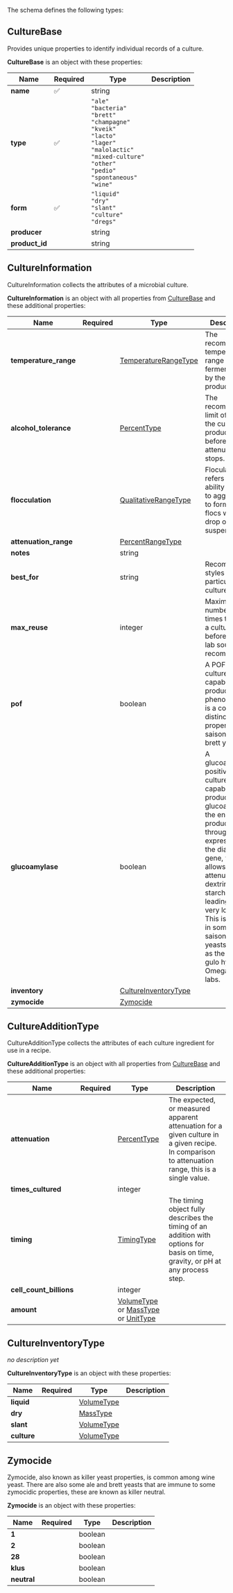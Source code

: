 The schema defines the following types:

## CultureBase 

Provides unique properties to identify individual records of a culture.

**CultureBase** is an object with these properties:

|Name|Required|Type|Description|
|--|--|--|--|
| **name** | ✅ | string|  |
| **type** | ✅ | `"ale"`<br/>`"bacteria"`<br/>`"brett"`<br/>`"champagne"`<br/>`"kveik"`<br/>`"lacto"`<br/>`"lager"`<br/>`"malolactic"`<br/>`"mixed-culture"`<br/>`"other"`<br/>`"pedio"`<br/>`"spontaneous"`<br/>`"wine"`|  |
| **form** | ✅ | `"liquid"`<br/>`"dry"`<br/>`"slant"`<br/>`"culture"`<br/>`"dregs"`|  |
| **producer** |  | string|  |
| **product_id** |  | string|  |

## CultureInformation 

CultureInformation collects the attributes of a microbial culture.

**CultureInformation** is an object with all properties from [CultureBase](#culturebase) and these additional properties:

|Name|Required|Type|Description|
|--|--|--|--|
| **temperature_range** |  | [TemperatureRangeType](measureable_units.json.md#temperaturerangetype)| The recommended temperature range of fermentation by the culture producer. |
| **alcohol_tolerance** |  | [PercentType](measureable_units.json.md#percenttype)| The recommended limit of abv by the culture producer before attenuation stops. |
| **flocculation** |  | [QualitativeRangeType](measureable_units.json.md#qualitativerangetype)| Floculation refers to the ability of yeast to aggregate to form large flocs which drop out of suspension. |
| **attenuation_range** |  | [PercentRangeType](measureable_units.json.md#percentrangetype)|  |
| **notes** |  | string|  |
| **best_for** |  | string| Recommended styles for a particular culture. |
| **max_reuse** |  | integer| Maximum number of times to reuse a culture before a new lab source is recommended. |
| **pof** |  | boolean| A POF+ culture is capable of producing phenols, which is a common distinctive property of saison, and brett yeasts. |
| **glucoamylase** |  | boolean| A glucoamylase positive culture is capable of producing glucoamylase, the enzyme produced through expression of the diastatic gene, which allows yeast to attenuate dextrins and starches leading to a very low FG. This is positive in some saison/brett yeasts as well as the new gulo hybrid by Omega yeast labs. |
| **inventory** |  | [CultureInventoryType](#cultureinventorytype)|  |
| **zymocide** |  | [Zymocide](#zymocide)|  |

## CultureAdditionType 

CultureAdditionType collects the attributes of each culture ingredient for use in a recipe.

**CultureAdditionType** is an object with all properties from [CultureBase](#culturebase) and these additional properties:

|Name|Required|Type|Description|
|--|--|--|--|
| **attenuation** |  | [PercentType](measureable_units.json.md#percenttype)| The expected, or measured apparent attenuation for a given culture in a given recipe. In comparison to attenuation range, this is a single value. |
| **times_cultured** |  | integer|  |
| **timing** |  | [TimingType](timing.json.md#timingtype)| The timing object fully describes the timing of an addition with options for basis on time, gravity, or pH at any process step. |
| **cell_count_billions** |  | integer|  |
| **amount** |  |  [VolumeType](measureable_units.json.md#volumetype) or  [MassType](measureable_units.json.md#masstype) or  [UnitType](measureable_units.json.md#unittype)|  |

## CultureInventoryType 

*no description yet*

**CultureInventoryType** is an object with these properties:

|Name|Required|Type|Description|
|--|--|--|--|
| **liquid** |  | [VolumeType](measureable_units.json.md#volumetype)|  |
| **dry** |  | [MassType](measureable_units.json.md#masstype)|  |
| **slant** |  | [VolumeType](measureable_units.json.md#volumetype)|  |
| **culture** |  | [VolumeType](measureable_units.json.md#volumetype)|  |

## Zymocide 

Zymocide, also known as killer yeast properties, is common among wine yeast. There are also some ale and brett yeasts that are immune to some zymocidic properties, these are known as killer neutral.

**Zymocide** is an object with these properties:

|Name|Required|Type|Description|
|--|--|--|--|
| **1** |  | boolean|  |
| **2** |  | boolean|  |
| **28** |  | boolean|  |
| **klus** |  | boolean|  |
| **neutral** |  | boolean|  |

